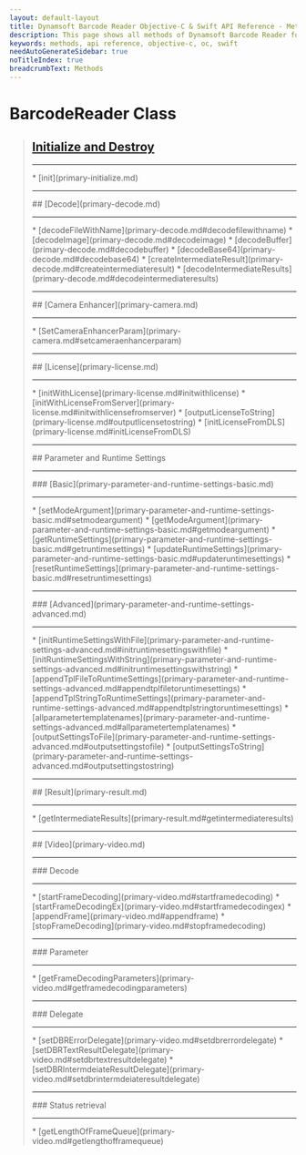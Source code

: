 ```yaml
---
layout: default-layout
title: Dynamsoft Barcode Reader Objective-C & Swift API Reference - Methods
description: This page shows all methods of Dynamsoft Barcode Reader for iOS SDK.
keywords: methods, api reference, objective-c, oc, swift
needAutoGenerateSidebar: true
noTitleIndex: true
breadcrumbText: Methods
---
```


# BarcodeReader Class

<div class="doc-card-prefix doc-card-list-prefix"></div>

> ## [Initialize and Destroy](primary-initialize.md)
> <hr>
> * [init](primary-initialize.md)
>
> <hr>
> ## [Decode](primary-decode.md)
> <hr>
> * [decodeFileWithName](primary-decode.md#decodefilewithname)
> * [decodeImage](primary-decode.md#decodeimage)
> * [decodeBuffer](primary-decode.md#decodebuffer)
> * [decodeBase64](primary-decode.md#decodebase64)
> * [createIntermediateResult](primary-decode.md#createintermediateresult)
> * [decodeIntermediateResults](primary-decode.md#decodeintermediateresults)
>
> <hr>
> ## [Camera Enhancer](primary-camera.md)
> <hr>
> * [SetCameraEnhancerParam](primary-camera.md#setcameraenhancerparam)
>
> <hr>
> ## [License](primary-license.md)
> <hr>
> * [initWithLicense](primary-license.md#initwithlicense)
> * [initWithLicenseFromServer](primary-license.md#initwithlicensefromserver)
> * [outputLicenseToString](primary-license.md#outputlicensetostring)
> * [initLicenseFromDLS](primary-license.md#initLicenseFromDLS)
>
> <hr>
> ## Parameter and Runtime Settings
>
> <hr>
> ### [Basic](primary-parameter-and-runtime-settings-basic.md)
> <hr>
> * [setModeArgument](primary-parameter-and-runtime-settings-basic.md#setmodeargument)
> * [getModeArgument](primary-parameter-and-runtime-settings-basic.md#getmodeargument)
> * [getRuntimeSettings](primary-parameter-and-runtime-settings-basic.md#getruntimesettings)
> * [updateRuntimeSettings](primary-parameter-and-runtime-settings-basic.md#updateruntimesettings)
> * [resetRuntimeSettings](primary-parameter-and-runtime-settings-basic.md#resetruntimesettings)
>
> <hr>
> ### [Advanced](primary-parameter-and-runtime-settings-advanced.md)
> <hr>
> * [initRuntimeSettingsWithFile](primary-parameter-and-runtime-settings-advanced.md#initruntimesettingswithfile)
> * [initRuntimeSettingsWithString](primary-parameter-and-runtime-settings-advanced.md#initruntimesettingswithstring)
> * [appendTplFileToRuntimeSettings](primary-parameter-and-runtime-settings-advanced.md#appendtplfiletoruntimesettings)
> * [appendTplStringToRuntimeSettings](primary-parameter-and-runtime-settings-advanced.md#appendtplstringtoruntimesettings)
> * [allparametertemplatenames](primary-parameter-and-runtime-settings-advanced.md#allparametertemplatenames)
> * [outputSettingsToFile](primary-parameter-and-runtime-settings-advanced.md#outputsettingstofile)
> * [outputSettingsToString](primary-parameter-and-runtime-settings-advanced.md#outputsettingstostring)
>
> <hr>
> ## [Result](primary-result.md)
> <hr>
> * [getIntermediateResults](primary-result.md#getintermediateresults)
>
> <hr>
> ## [Video](primary-video.md)
>
> <hr>
> ### Decode
> <hr>
> * [startFrameDecoding](primary-video.md#startframedecoding)
> * [startFrameDecodingEx](primary-video.md#startframedecodingex)
> * [appendFrame](primary-video.md#appendframe)
> * [stopFrameDecoding](primary-video.md#stopframedecoding)
>
> <hr>
> ### Parameter
> <hr>
> * [getFrameDecodingParameters](primary-video.md#getframedecodingparameters)
>
> <hr>
> ### Delegate
> <hr>
> * [setDBRErrorDelegate](primary-video.md#setdbrerrordelegate)
> * [setDBRTextResultDelegate](primary-video.md#setdbrtextresultdelegate)
> * [setDBRIntermdeiateResultDelegate](primary-video.md#setdbrintermdeiateresultdelegate)
>
> <hr>
> ### Status retrieval
> <hr>
> * [getLengthOfFrameQueue](primary-video.md#getlengthofframequeue)
